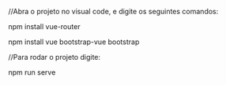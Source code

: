 //Abra o projeto no visual code, e digite os seguintes comandos:

npm install vue-router

npm install vue bootstrap-vue bootstrap

//Para rodar o projeto digite:

npm run serve
